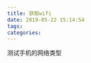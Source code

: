 ```yaml
---
title: 获取wifi
date: 2019-05-22 15:14:54
tags:
categories:
---
```


测试手机的网络类型

<!-- more -->

<script>
            getNetworkType()

            function getNetworkType() {
                var ua = navigator.userAgent;
                // alert(navigator.userAgent)
                var connection = navigator.connection||navigator.mozConnection||navigator.webkitConnection||{tyep:'unknown'};
                alert(connection.bandwidth)
                var networkStr = ua.match(/NetType\/\w+/) ? ua.match(/NetType\/\w+/)[0] : 'NetType/other';
                networkStr = networkStr.toLowerCase().replace('nettype/', '');
                var networkType;
                switch(networkStr) {
                    case 'wifi':
                        networkType = 'wifi';
                        break;
                    case '4g':
                        networkType = '4g';
                        break;
                    case '3g':
                        networkType = '3g';
                        break;
                    case '3gnet':
                        networkType = '3g';
                        break;
                    case '2g':
                        networkType = '2g';
                        break;
                    default:
                        networkType = 'other';
                }
                // alert(networkStr)
            }
</script>